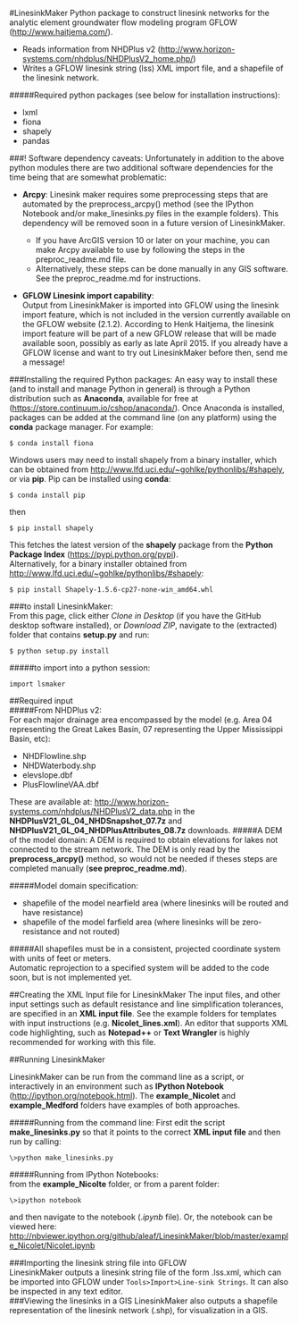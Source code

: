 #LinesinkMaker
Python package to construct linesink networks for the analytic element groundwater flow modeling
program GFLOW (<http://www.haitjema.com/>). 
  
* Reads information from NHDPlus v2 (<http://www.horizon-systems.com/nhdplus/NHDPlusV2_home.php/>)
* Writes a GFLOW linesink string (lss) XML import file, and a shapefile of the 
linesink network.

#####Required python packages (see below for installation instructions):  
* lxml
* fiona
* shapely
* pandas

###! Software dependency caveats:
Unfortunately in addition to the above python modules there are two additional software dependencies for the time being that are somewhat problematic:  

* **Arcpy**: Linesink maker requires some preprocessing steps that are automated by the preprocess_arcpy() method (see the IPython Notebook and/or make_linesinks.py files in the example folders). This dependency will be removed soon in a future version of LinesinkMaker.  
  
	* 	If you have ArcGIS version 10 or later on your machine, you can make Arcpy available to use by following the steps in the preproc_readme.md file.
	* Alternatively, these steps can be done manually in any GIS software. See the preproc_readme.md for instructions.	
  
* **GFLOW Linesink import capability**:  
Output from LinesinkMaker is imported into GFLOW using the linesink import feature, which is not included in the version currently available on the GFLOW website (2.1.2). According to Henk Haitjema, the linesink import feature will be part of a new GFLOW release that will be made available soon, possibly as early as late April 2015. If you already have a GFLOW license and want to try out LinesinkMaker before then, send me a message!

###Installing the required Python packages:
An easy way to install these (and to install and manage Python in general) is through a Python distribution such as **Anaconda**, available for free at (<https://store.continuum.io/cshop/anaconda/>). Once Anaconda is installed, packages can be added at the command line (on any platform) using the **conda** package manager. For example: 
 
```
$ conda install fiona  
```
Windows users may need to install shapely from a binary installer, which can be obtained from <http://www.lfd.uci.edu/~gohlke/pythonlibs/#shapely>, or via **pip**. Pip can be installed using **conda**:  

```
$ conda install pip  
```  
then
  
```  
$ pip install shapely  
```  
This fetches the latest version of the **shapely** package from the **Python Package Index** (<https://pypi.python.org/pypi>).  
Alternatively, for a binary installer obtained from <http://www.lfd.uci.edu/~gohlke/pythonlibs/#shapely>:
    
```  
$ pip install Shapely‑1.5.6‑cp27‑none‑win_amd64.whl
```  

###to install LinesinkMaker:  
From this page, click either *Clone in Desktop* (if you have the GitHub desktop software installed), or *Download ZIP*, navigate to the (extracted) folder that contains **setup.py** and run:  

```
$ python setup.py install
```

#####to import into a python session:
```
import lsmaker
```



##Required input  
#####From NHDPlus v2:  
For each major drainage area encompassed by the model (e.g. Area 04 representing the Great Lakes Basin, 07 representing the Upper Mississippi Basin, etc):  

* NHDFlowline.shp  
* NHDWaterbody.shp  
* elevslope.dbf  
* PlusFlowlineVAA.dbf

These are available at: <http://www.horizon-systems.com/nhdplus/NHDPlusV2_data.php>  in the **NHDPlusV21_GL_04_NHDSnapshot_07.7z** and **NHDPlusV21_GL_04_NHDPlusAttributes_08.7z** downloads.
#####A DEM of the model domain:
A DEM is required to obtain elevations for lakes not connected to the stream network. The DEM is only read by the **preprocess_arcpy()** method, so would not be needed if theses steps are completed manually (**see preproc_readme.md**).


#####Model domain specification:  
* shapefile of the model nearfield area (where linesinks will be routed and have resistance)  
* shapefile of the model farfield area (where linesinks will be zero-resistance and not routed)

#####All shapefiles must be in a consistent, projected coordinate system with units of feet or meters.  
Automatic reprojection to a specified system will be added to the code soon, but is not implemented yet.  

##Creating the XML Input file for LinesinkMaker
The input files, and other input settings such as default resistance and line simplification tolerances, are specified in an **XML input file**. See the example folders for templates with input instructions (e.g. **Nicolet_lines.xml**). An editor that supports XML code highlighting, such as **Notepad++** or **Text Wrangler** is highly recommended for working with this file. 



##Running LinesinkMaker

LinesinkMaker can be run from the command line as a script, or interactively in an environment such as **IPython Notebook** (<http://ipython.org/notebook.html>). The **example_Nicolet** and **example_Medford** folders have examples of both approaches.
  
#####Running from the command line:
First edit the script **make_linesinks.py** so that it points to the correct **XML input file** and then run by calling:  

```
\>python make_linesinks.py
```
#####Running from IPython Notebooks:  
from the **example_Nicolte** folder, or from a parent folder:  

```
\>ipython notebook
```
and then navigate to the notebook (*.ipynb* file). Or, the notebook can be viewed here:  
<http://nbviewer.ipython.org/github/aleaf/LinesinkMaker/blob/master/example_Nicolet/Nicolet.ipynb>

###Importing the linesink string file into GFLOW  
LinesinkMaker outputs a linesink string file of the form <basename>.lss.xml, which can be imported into GFLOW under ```Tools>Import>Line-sink Strings```. It can also be inspected in any text editor.  
###Viewing the linesinks in a GIS
LinesinkMaker also outputs a shapefile representation of the linesink network (<basename>.shp), for visualization in a GIS.